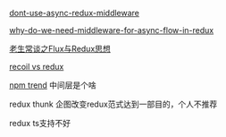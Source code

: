 [dont-use-async-redux-middleware](https://medium.com/@christianchown/dont-use-async-redux-middleware-c8a1015299ec)


[why-do-we-need-middleware-for-async-flow-in-redux](https://stackoverflow.com/questions/34570758/why-do-we-need-middleware-for-async-flow-in-redux)

[老生常谈之Flux与Redux思想](https://juejin.cn/post/6844903806644256782)

[recoil vs redux](https://blog.csdn.net/azl397985856/article/details/110603193)

[npm trend](https://www.npmtrends.com/mobx-vs-redux-vs-zustand-vs-recoil-vs-flux-vs-mobx-state-tree-vs-unstated)
中间层是个啥


redux thunk 企图改变redux范式达到一部目的，个人不推荐

redux ts支持不好
